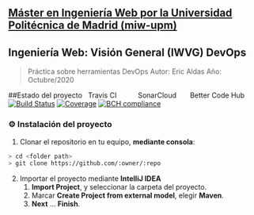 ## [Máster en Ingeniería Web por la Universidad Politécnica de Madrid (miw-upm)](http://miw.etsisi.upm.es)
## Ingeniería Web: Visión General (IWVG) DevOps
> Práctica sobre herramientas DevOps
> Autor: Eric Aldas
> Año: Octubre/2020
>

##Estado del proyecto
  &nbsp;&nbsp;Travis CI &nbsp;&nbsp;&nbsp;&nbsp;&nbsp;&nbsp;&nbsp;&nbsp;&nbsp;&nbsp;SonarCloud &nbsp;&nbsp;&nbsp;&nbsp;&nbsp;&nbsp;Better Code Hub  
  [![Build Status](https://travis-ci.com/walericalupm/iwvg-devops-eric-aldas.svg?branch=master)](https://travis-ci.com/walericalupm/iwvg-devops-eric-aldas) 
  [![Coverage](https://sonarcloud.io/api/project_badges/measure?project=es.upm.miw.aldas.eric%3Aiwvg-devops-eric-aldas&metric=coverage)](https://sonarcloud.io/dashboard?id=es.upm.miw.aldas.eric%3Aiwvg-devops-eric-aldas)
  [![BCH compliance](https://bettercodehub.com/edge/badge/walericalupm/iwvg-devops-eric-aldas?branch=master)](https://bettercodehub.com/)

### :gear: Instalación del proyecto
1. Clonar el repositorio en tu equipo, **mediante consola**:
```sh
> cd <folder path>
> git clone https://github.com/:owner/:repo
```
2. Importar el proyecto mediante **IntelliJ IDEA**
   1. **Import Project**, y seleccionar la carpeta del proyecto.
   1. Marcar **Create Project from external model**, elegir **Maven**.
   1. **Next** … **Finish**.
